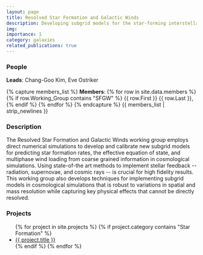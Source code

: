 ```yaml
---
layout: page
title: Resolved Star Formation and Galactic Winds
description: Developing subgrid models for the star-forming interstellar medium and galactic winds
img:
importance: 1
category: galaxies
related_publications: true
---
```


### People
**Leads**: Chang-Goo Kim, Eve Ostriker

{% capture members_list %}
**Members**: 
{% for row in site.data.members %}
{% if row.Working_Group contains "SFGW" %}
{{ row.First }} {{ row.Last }}, 
{% endif %}
{% endfor %}
{% endcapture %}
{{ members_list | strip_newlines }}


### Description
The Resolved Star Formation and Galactic Winds working group employs direct numerical simulations to develop and calibrate new subgrid models for predicting star formation rates, the effective equation of state, and multiphase wind loading from coarse grained information in cosmological simulations. Using state-of-the art methods to implement stellar feedback -- radiation, supernovae, and cosmic rays -- is crucial for high fidelity results. This working group also develops techniques for implementing subgrid models in cosmological simulations that is robust to variations in spatial and mass resolution while capturing key physical effects that cannot be directly resolved.


### Projects
<ul>
{% for project in site.projects %}
  {% if project.category contains "Star Formation" %}
    <li><a href="{{ project.url }}">{{ project.title }}</a></li>
  {% endif %}
{% endfor %}
</ul>

